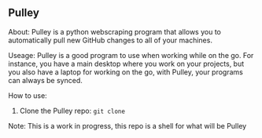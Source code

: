 ## Pulley

About: Pulley is a python webscraping program that allows you to automatically pull new GitHub changes to all of your machines.

Useage: Pulley is a good program to use when working while on the go. For instance, you have a main desktop where you work on your projects, but you also have a laptop for working on the go, with Pulley, your programs can always be synced.

How to use:
1. Clone the Pulley repo: `git clone`




Note: This is a work in progress, this repo is a shell for what will be Pulley
